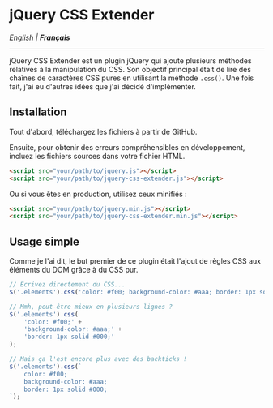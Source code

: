 # jQuery CSS Extender

_[English](https://github.com/iArcadia/jquery-css-extender/blob/dev/README.md) | **Français**_

---

jQuery CSS Extender est un plugin jQuery qui ajoute plusieurs méthodes relatives à la manipulation du CSS. Son objectif principal était de lire des chaînes de caractères CSS pures en utilisant la méthode `.css()`.
Une fois fait, j'ai eu d'autres idées que j'ai décidé d'implémenter.

## Installation

Tout d'abord, téléchargez les fichiers à partir de GitHub.

Ensuite, pour obtenir des erreurs compréhensibles en développement, incluez les fichiers sources dans votre fichier HTML.

```html
<script src="your/path/to/jquery.js"></script>
<script src="your/path/to/jquery-css-extender.js"></script>
```

Ou si vous êtes en production, utilisez ceux minifiés :

```html
<script src="your/path/to/jquery.min.js"></script>
<script src="your/path/to/jquery-css-extender.min.js"></script>
```

## Usage simple

Comme je l'ai dit, le but premier de ce plugin était l'ajout de règles CSS aux éléments du DOM grâce à du CSS pur.

```javascript
// Ecrivez directement du CSS...
$('.elements').css('color: #f00; background-color: #aaa; border: 1px solid #000;');

// Mmh, peut-être mieux en plusieurs lignes ?
$('.elements').css(
    'color: #f00;' +
    'background-color: #aaa;' +
    'border: 1px solid #000;'
);

// Mais ça l'est encore plus avec des backticks !
$('.elements').css(`
    color: #f00;
    background-color: #aaa;
    border: 1px solid #000;
`);
```